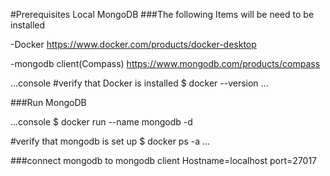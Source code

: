 #Prerequisites Local MongoDB
###The following Items will be need to be installed

-Docker
https://www.docker.com/products/docker-desktop

-mongodb client(Compass)
https://www.mongodb.com/products/compass

...console
#verify that Docker is installed
$ docker --version
...

###Run MongoDB

...console
$ docker run --name mongodb -d

#verify that mongodb is set up
$ docker ps -a
...

###connect mongodb to mongodb client
Hostname=localhost
port=27017
